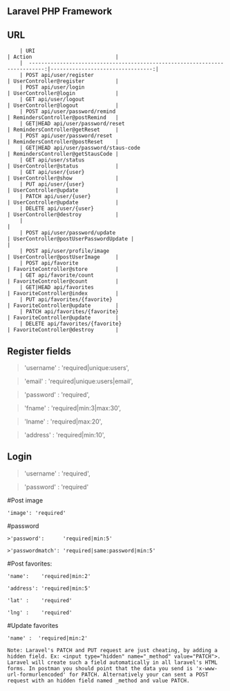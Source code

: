 ## Laravel PHP Framework

## URL

        | URI                                                                          | Action                           |
        |  ---------------------------------------------------------------------------:|---------------------------------:|
        | POST api/user/register                                                       | UserController@register          |
        | POST api/user/login                                                          | UserController@login             |
        | GET api/user/logout                                                          | UserController@logout            |
        | POST api/user/password/remind                                                | RemindersController@postRemind   |
        | GET|HEAD api/user/password/reset                                             | RemindersController@getReset     |
        | POST api/user/password/reset                                                 | RemindersController@postReset    |
        | GET|HEAD api/user/password/staus-code                                        | RemindersController@getStausCode |
        | GET api/user/status                                                          | UserController@status            |
        | GET api/user/{user}                                                          | UserController@show              |
        | PUT api/user/{user}                                                          | UserController@update            |
        | PATCH api/user/{user}                                                        | UserController@update            |
        | DELETE api/user/{user}                                                       | UserController@destroy           |
        |                                                                                                                 |
        | POST api/user/password/update                                                | UserController@postUserPasswordUpdate |                                |
        | POST api/user/profile/image                                                  | UserController@postUserImage     |
        | POST api/favorite                                                            | FavoriteController@store         |
        | GET api/favorite/count                                                       | FavoriteController@count         |
        | GET|HEAD api/favorites                                                        | FavoriteController@index         |
        | PUT api/favorites/{favorite}                                                  | FavoriteController@update        |
        | PATCH api/favorites/{favorite}                                                | FavoriteController@update        |
        | DELETE api/favorites/{favorite}                                               | FavoriteController@destroy       |



## Register fields
 
 > 'username'    :    'required|unique:users',
 
 > 'email'       :    'required|unique:users|email',
 
 > 'password'    :    'required',
 
 > 'fname'       :    'required|min:3|max:30',
 
 > 'lname'       :    'required|max:20',
 
 > 'address'     :    'required|min:10',



## Login

> 'username' :  'required',

> 'password' :  'required'



#Post image

    'image': 'required'


#password

    >'password':      'required|min:5'
    
    >'passwordmatch': 'required|same:password|min:5'


#Post favorites:

    'name':    'required|min:2'

    'address': 'required|min:5'

    'lat' :    'required'

    'lng' :    'required'


#Update favorites


    'name' :  'required|min:2'

    Note: Laravel's PATCH and PUT request are just cheating, by adding a hidden field. Ex: <input type="hidden" name="_method" value="PATCH">. Laravel will create such a field automatically in all laravel's HTML forms. In postman you should point that the data you send is 'x-www-url-formurlencoded' for PATCH. Alternatively your can sent a POST request with an hidden field named _method and value PATCH.
